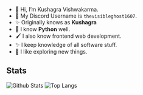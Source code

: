 - 👋 Hi, I’m Kushagra Vishwakarma.
- 💬 My Discord Username is `thevisibleghost1607`.
- ✨ Originally knows as **Kushagra**
- 🐍 I know **Python** well.
- 🖌️ I also know frontend web development.
- ✨ I keep knowledge of all software stuff.
- 🎯 I like exploring new things.
## Stats
![Github Stats](https://github-readme-stats.vercel.app/api?username=Kushagra-16&show_icons=true&theme=tokyonight&count_private=true)
![Top Langs](https://github-readme-stats.vercel.app/api/top-langs/?username=Kushagra-16&theme=tokyonight)
